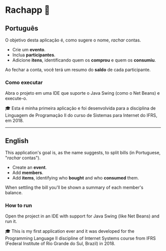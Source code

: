 # Rachapp 🧾

## Português
O objetivo desta aplicação é, como sugere o nome, _rachar_ contas.

* Crie um **evento**.
* Inclua **participantes**.
* Adicione **itens**, identificando quem os **comprou** e quem os **consumiu**.

Ao fechar a conta, você terá um resumo do **saldo** de cada participante.

### Como executar
Abra o projeto em uma IDE que suporte o Java Swing (como o Net Beans) e execute-o.

🎓 Esta é minha primeira aplicação e foi desenvolvida para a disciplina de Linguagem de Programação II do curso de Sistemas para Internet do IFRS, em 2018.

---

## English
This application's goal is, as the name suggests, to split bills (in Portuguese, "_rachar_ contas").

* Create an **event**.
* Add **members**.
* Add **items**, identifying who **bought** and who **consumed** them.

When settling the bill you'll be shown a summary of each member's balance.

### How to run
Open the project in an IDE with support for Java Swing (like Net Beans) and run it.

🎓 This is my first application ever and it was developed for the Programming Language II discipline of Internet Systems course from IFRS (Federal Institute of Rio Grande do Sul, Brazil) in 2018.
